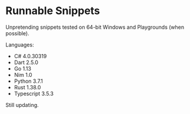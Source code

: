 # Runnable Snippets


Unpretending snippets tested on 64-bit Windows and Playgrounds (when possible).

Languages:

* C# 4.0.30319
* Dart 2.5.0
* Go 1.13
* Nim 1.0
* Python 3.7.1
* Rust 1.38.0
* Typescript 3.5.3


Still updating.